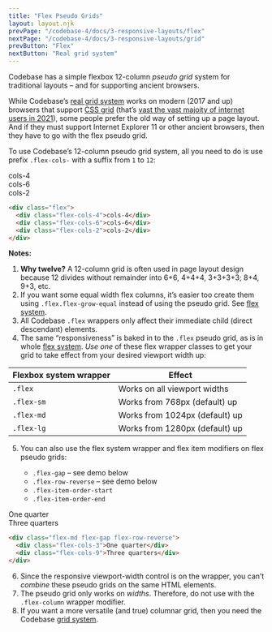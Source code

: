```yaml
---
title: "Flex Pseudo Grids"
layout: layout.njk
prevPage: "/codebase-4/docs/3-responsive-layouts/flex"
nextPage: "/codebase-4/docs/3-responsive-layouts/grid"
prevButton: "Flex"
nextButton: "Real grid system"
---
```


<p class="t-lg t-thin">Codebase has a simple flexbox 12-column <em>pseudo grid</em> system for traditional layouts – and for supporting ancient browsers.</p>

While Codebase’s [real grid system](/codebase-4/docs/3-responsive-layouts/grid) works on modern (2017 and up) browsers that support [CSS grid](https://caniuse.com/css-grid) (that’s [vast the vast majoity of internet users in 2021](https://www.stetic.com/market-share/browser/)), some people prefer the old way of setting up a page layout. And if they must support Internet Explorer 11 or other ancient browsers, then they have to go with the flex pseudo grid.

To use Codebase’s 12-column pseudo grid system, all you need to do is use prefix `.flex-cols-` with a suffix from `1` to `12`:

<div class="flex mt-3 mb-6">
  <div class="flex-cols-4 b-thick b-color-success rounded p-1 t-heavy t-color-success">cols-4</div>
  <div class="flex-cols-6 b-thick b-color-success rounded p-1 t-heavy t-color-success">cols-6</div>
  <div class="flex-cols-2 b-thick b-color-success rounded p-1 t-heavy t-color-success">cols-2</div>
</div>

```html
<div class="flex">
  <div class="flex-cols-4">cols-4</div>
  <div class="flex-cols-6">cols-6</div>
  <div class="flex-cols-2">cols-2</div>
</div>
```

**Notes:**

1. **Why twelve?** A 12-column grid is often used in page layout design because 12 divides without remainder into 6+6, 4+4+4, 3+3+3+3; 8+4, 9+3, etc.
2. If you want some equal width flex columns, it’s easier too create them using `.flex.flex-grow-equal` instead of using the pseudo grid. See [flex system](/codebase-4/docs/3-responsive-layouts/flex/).
3. All Codebase `.flex` wrappers only affect their immediate child (direct descendant) elements.
4. The same “responsiveness” is baked in to the `.flex` pseudo grid, as is in whole [flex system](/codebase-4/docs/3-responsive-layouts/flex). _Use one_ of these flex wrapper classes to get your grid to take effect from your desired viewport width up:

<table class="table">
  <thead>
    <tr>
      <th>Flexbox system wrapper</th>
      <th>Effect</th>
    </tr>
  </thead>
  <tbody>
    <tr>
      <td><code>.flex</code></td>
      <td>Works on all viewport widths</td>
    </tr>
    <tr>
      <td><code>.flex-sm</code></td>
      <td>Works from 768px (default) up</td>
    </tr>
    <tr>
      <td><code>.flex-md</code></td>
      <td>Works from 1024px (default) up</td>
    </tr>
    <tr>
      <td><code>.flex-lg</code></td>
      <td>Works from 1280px (default) up</td>
    </tr>
  </tbody>
</table>

5. You can also use the flex system wrapper and flex item modifiers on flex pseudo grids:

    * `.flex-gap` – see demo below
    * `.flex-row-reverse` – see demo below
    * `.flex-item-order-start`
    * `.flex-item-order-end`

<div class="flex-md flex-gap flex-row-reverse my-6">
  <div class="flex-cols-3 b-thick b-color-success rounded p-1 t-heavy t-color-success">One quarter</div>
  <div class="flex-cols-9 b-thick b-color-success rounded p-1 t-heavy t-color-success">Three quarters</div>
</div>

```html
<div class="flex-md flex-gap flex-row-reverse">
  <div class="flex-cols-3">One quarter</div>
  <div class="flex-cols-9">Three quarters</div>
</div>
```

6. Since the responsive viewport-width control is on the wrapper, you can’t _combine_ these pseudo grids on the same HTML elements.
7. The pseudo grid only works on _widths_. Therefore, do not use with the `.flex-column` wrapper modifier.
8. If you want a more versatile (and true) columnar grid, then you need the Codebase [grid system](/codebase-4/docs/3-responsive-layouts/grid).
